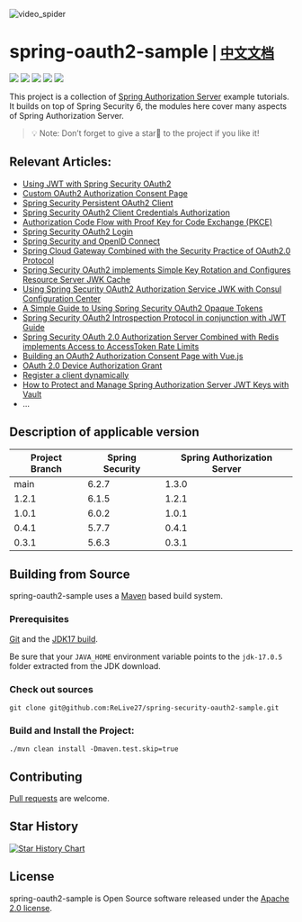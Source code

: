 ![video_spider](https://socialify.git.ci/ReLive27/spring-security-oauth2-sample/image?forks=1&issues=1&language=1&name=1&owner=1&stargazers=1&theme=Light)

# <font size="6p">spring-oauth2-sample</font> <font size="5p">  | [中文文档](README_CN.md)</font>

<p align="left">
	<a href="https://github.com/ReLive27/spring-security-oauth2-sample/stargazers"><img src="https://img.shields.io/github/stars/ReLive27/spring-security-oauth2-sample?style=flat-square&logo=GitHub"></a>
	<a href="https://github.com/ReLive27/spring-security-oauth2-sample/network/members"><img src="https://img.shields.io/github/forks/ReLive27/spring-security-oauth2-sample?style=flat-square&logo=GitHub"></a>
	<a href="https://github.com/ReLive27/spring-security-oauth2-sample/watchers"><img src="https://img.shields.io/github/watchers/ReLive27/spring-security-oauth2-sample?style=flat-square&logo=GitHub"></a>
	<a href="https://github.com/ReLive27/spring-security-oauth2-sample/issues"><img src="https://img.shields.io/github/issues/ReLive27/spring-security-oauth2-sample.svg?style=flat-square&logo=GitHub"></a>
	<a href="https://github.com/ReLive27/spring-security-oauth2-sample/blob/main/LICENSE"><img src="https://img.shields.io/github/license/ReLive27/spring-security-oauth2-sample.svg?style=flat-square"></a>
</p>

This project is a collection of [Spring Authorization Server](https://spring.io/projects/spring-authorization-server)
example tutorials. It builds on top of Spring Security 6, the modules here cover many aspects of Spring Authorization
Server.

> 💡 Note: Don’t forget to give a star🌟 to the project if you like it!

## Relevant Articles:

- [Using JWT with Spring Security OAuth2](https://relive27.github.io/blog/spring-security-oauth2-jwt)
- [Custom OAuth2 Authorization Consent Page](https://relive27.github.io/blog/custom-oauth2-consent-page)
- [Spring Security Persistent OAuth2 Client](https://relive27.github.io/blog/persisrence-oauth2-client)
- [Spring Security OAuth2 Client Credentials Authorization](https://relive27.github.io/blog/oauth2-client-model)
- [Authorization Code Flow with Proof Key for Code Exchange (PKCE)](https://relive27.github.io/blog/oauth2-pkce)
- [Spring Security OAuth2 Login](https://relive27.github.io/blog/oauth2-login)
- [Spring Security and OpenID Connect](https://relive27.github.io/blog/springn-security-oidc)
- [Spring Cloud Gateway Combined with the Security Practice of OAuth2.0 Protocol](https://relive27.github.io/blog/spring-gateway-oauth2)
- [Spring Security OAuth2 implements Simple Key Rotation and Configures Resource Server JWK Cache](https://relive27.github.io/blog/jwk-cache-and-rotate-key)
- [Using Spring Security OAuth2 Authorization Service JWK with Consul Configuration Center](https://relive27.github.io/blog/oauth2-jwk-consul-config)
- [A Simple Guide to Using Spring Security OAuth2 Opaque Tokens](https://relive27.github.io/blog/oauth2-opaque-token)
- [Spring Security OAuth2 Introspection Protocol in conjunction with JWT Guide](https://relive27.github.io/blog/oauth2-introspection-with-jwt)
- [Spring Security OAuth 2.0 Authorization Server Combined with Redis implements Access to AccessToken Rate Limits](https://relive27.github.io/blog/oauth2-token-access-restrictions)
- [Building an OAuth2 Authorization Consent Page with Vue.js](https://relive27.github.io/blog/oauth2-custom-consent-page-with-vue)
- [OAuth 2.0 Device Authorization Grant](https://relive27.github.io/blog/oauth2-device-flow)
- [Register a client dynamically](https://relive27.github.io/blog/oauth2-dynamic-client-registration)
- [How to Protect and Manage Spring Authorization Server JWT Keys with Vault](https://relive27.github.io/blog/oauth2-vault)
- ...

## Description of applicable version

| Project Branch  | Spring Security  | Spring Authorization Server  |  
| -----  |----------------- |  -------  |
| main  |  6.2.7  |  1.3.0    |
| 1.2.1  |  6.1.5  |  1.2.1    |
| 1.0.1  |  6.0.2  |  1.0.1    |
| 0.4.1  |  5.7.7  |    0.4.1  |
| 0.3.1  | 5.6.3   |  0.3.1    |

## Building from Source

spring-oauth2-sample uses a [Maven](https://maven.apache.org/) based build system.

### Prerequisites

[Git](https://help.github.com/set-up-git-redirect) and
the [JDK17 build](https://www.oracle.com/technetwork/java/javase/downloads).

Be sure that your `JAVA_HOME` environment variable points to the `jdk-17.0.5` folder extracted from the JDK download.

### Check out sources

```
git clone git@github.com:ReLive27/spring-security-oauth2-sample.git
```

### Build and Install the Project:

```
./mvn clean install -Dmaven.test.skip=true
```

## Contributing

[Pull requests](https://help.github.com/articles/creating-a-pull-request) are welcome.

## Star History

[![Star History Chart](https://api.star-history.com/svg?repos=ReLive27/spring-security-oauth2-sample&type=Date)](https://star-history.com/#/ReLive27/spring-security-oauth2-sample&Date)

## License

spring-oauth2-sample is Open Source software released under the
[Apache 2.0 license](https://www.apache.org/licenses/LICENSE-2.0.html).

